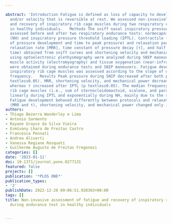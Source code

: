 ---
abstract: 'Introduction Fatigue is defined as loss of capacity to develop muscle force
  and/or velocity that is reversible at rest. We assessed non-invasively the fatigue
  and recovery of inspiratory rib cage muscles during two respiratory endurance tests
  in healthy individuals.   Methods The sniff nasal inspiratory pressure (SNIP) was
  assessed before and after two respiratory endurance tests: normocapnic hyperpnea
  (NH) and inspiratory pressure threshold loading (IPTL). Contractile (maximum rate
  of pressure development and time to peak pressure) and relaxation parameters (maximum
  relaxation rate [MRR], time constant of pressure decay [τ], and half relaxation
  time) obtained from sniff curves and shortening velocity and mechanical power estimated
  using optoelectronic plethysmography were analyzed during SNIP maneuvers. Respiratory
  muscle activity (electromyography) and tissue oxygenation (near-infrared spectroscopy—NIRS)
  were obtained during endurance tests and SNIP maneuvers. Fatigue development of
  inspiratory rib cage muscles was assessed according to the slope of decay of median
  frequency.   Results Peak pressure during SNIP decreased after both protocols (p
  textless0.05). MRR, shortening velocity, and mechanical power decreased (p textless0.05),
  whereas τ increased after IPTL (p textless0.05). The median frequency of inspiratory
  rib cage muscles (i.e., sum of sternocleidomastoid, scalene, and parasternal) decreased
  linearly during IPTL and exponentially during NH, mainly due to the sternocleidomastoid.   Conclusion
  Fatigue development behaved differently between protocols and relaxation properties
  (MRR and τ), shortening velocity, and mechanical power changed only in the IPTL.'
authors:
- Thiago Bezerra Wanderley e Lima
- Antonio Sarmento
- Rayane Grayce da Silva Vieira
- Esmívany Lhara de Freitas Castro
- Francesca Pennati
- Andrea Aliverti
- Vanessa Regiane Resqueti
- Guilherme Augusto de Freitas Fregonezi
categories: []
date: '2023-01-11'
doi: 10.1371/journal.pone.0277131
featured: false
projects: []
publication: '*PLOS ONE*'
publication_types:
- '2'
publishDate: 2022-12-20 09:06:51.920363+00:00
tags: []
title: Non-invasive assessment of fatigue and recovery of inspiratory rib cage muscles
  during endurance test in healthy individuals

---

